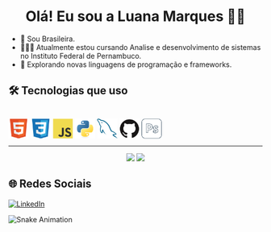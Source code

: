 <h1 align="center"> Olá! Eu sou a Luana Marques 👩‍💻 </h1>

- 📌 Sou Brasileira.
- 👩🏽‍🎓 Atualmente estou cursando Analise e desenvolvimento de sistemas no Instituto Federal de Pernambuco.
- 🌱 Explorando novas linguagens de programação e frameworks.

<h2> 🛠️ Tecnologias que uso </h2>


<div style="display: inline_block"><br>
  <img align="center" alt="HTML5" height="40" width="40" src="https://raw.githubusercontent.com/devicons/devicon/master/icons/html5/html5-original.svg">
  <img align="center" alt="CSS3" height="40" width="40" src="https://raw.githubusercontent.com/devicons/devicon/master/icons/css3/css3-original.svg">
  <img align="center" alt="JavaScript" height="40" width="40" src="https://raw.githubusercontent.com/devicons/devicon/master/icons/javascript/javascript-original.svg">
  <img align="center" alt="Python" height="40" width="40" src="https://raw.githubusercontent.com/devicons/devicon/master/icons/python/python-original.svg">
  <img align="center" alt="MySQL" height="40" width="40" src="https://raw.githubusercontent.com/devicons/devicon/master/icons/mysql/mysql-original.svg">
  <img align="center" alt="GitHub" height="40" width="40" src="https://raw.githubusercontent.com/devicons/devicon/master/icons/github/github-original.svg">
  <img align="center" alt="Photoshop" height="40" width="40" src="https://raw.githubusercontent.com/devicons/devicon/master/icons/photoshop/photoshop-line.svg">
</div>


---

<div align="center">
  <img height="180em" src="https://github-readme-stats.vercel.app/api/top-langs/?username=luanamarques0&layout=compact&langs_count=7&theme=radical&bg_color=0C0F40&title_color=BD3FBF&text_color=FFFFFF&icon_color=4417A6"/>
  <img height="180em" src="https://github-readme-stats.vercel.app/api?username=luanamarques0&show_icons=true&theme=radical&include_all_commits=true&count_private=true&bg_color=0C0F40&title_color=BD3FBF&text_color=FFFFFF&icon_color=4417A6"/>
</div>

<h2> 🌐 Redes Sociais </h2>

<p align="left">
  <a href="www.linkedin.com/in/luana-marques-b49521170" target="blank">
    <img align="center" src="https://img.shields.io/badge/-LinkedIn-%230077B5?style=for-the-badge&logo=linkedin&logoColor=white" alt="LinkedIn">
  </a>
</p>

<img src="https://github.com/yourusername/luanamarques/blob/output/github-contribution-grid-snake.svg" alt="Snake Animation">

